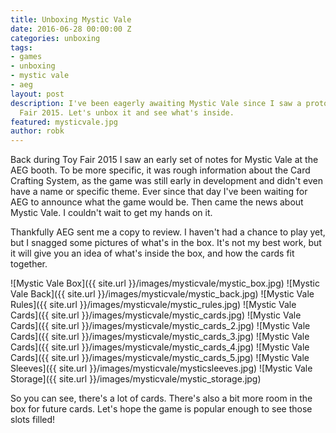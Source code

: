 ```yaml
---
title: Unboxing Mystic Vale
date: 2016-06-28 00:00:00 Z
categories: unboxing
tags:
- games
- unboxing
- mystic vale
- aeg
layout: post
description: I've been eagerly awaiting Mystic Vale since I saw a prototype at Toy
  Fair 2015. Let's unbox it and see what's inside.
featured: mysticvale.jpg
author: robk
---
```


Back during Toy Fair 2015 I saw an early set of notes for Mystic Vale at the AEG booth. To be more specific, it was rough information about the Card Crafting System, as the game was still early in development and didn't even have a name or specific theme. Ever since that day I've been waiting for AEG to announce what the game would be. Then came the news about Mystic Vale. I couldn't wait to get my hands on it.

Thankfully AEG sent me a copy to review. I haven't had a chance to play yet, but I snagged some pictures of what's in the box. It's not my best work, but it will give you an idea of what's inside the box, and how the cards fit together.

![Mystic Vale Box]({{ site.url }}/images/mysticvale/mystic_box.jpg)
![Mystic Vale Back]({{ site.url }}/images/mysticvale/mystic_back.jpg)
![Mystic Vale Rules]({{ site.url }}/images/mysticvale/mystic_rules.jpg)
![Mystic Vale Cards]({{ site.url }}/images/mysticvale/mystic_cards.jpg)
![Mystic Vale Cards]({{ site.url }}/images/mysticvale/mystic_cards_2.jpg)
![Mystic Vale Cards]({{ site.url }}/images/mysticvale/mystic_cards_3.jpg)
![Mystic Vale Cards]({{ site.url }}/images/mysticvale/mystic_cards_4.jpg)
![Mystic Vale Cards]({{ site.url }}/images/mysticvale/mystic_cards_5.jpg)
![Mystic Vale Sleeves]({{ site.url }}/images/mysticvale/mysticsleeves.jpg)
![Mystic Vale Storage]({{ site.url }}/images/mysticvale/mystic_storage.jpg)

So you can see, there's a lot of cards. There's also a bit more room in the box for future cards. Let's hope the game is popular enough to see those slots filled!
